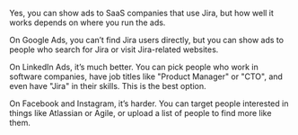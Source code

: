 Yes, you can show ads to SaaS companies that use Jira, but how well it works depends on where you run the ads.  
  
On Google Ads, you can’t find Jira users directly, but you can show ads to people who search for Jira or visit Jira-related websites.  
  
On LinkedIn Ads, it’s much better. You can pick people who work in software companies, have job titles like "Product Manager" or "CTO", and even have "Jira" in their skills. This is the best option.  
  
On Facebook and Instagram, it’s harder. You can target people interested in things like Atlassian or Agile, or upload a list of people to find more like them.
